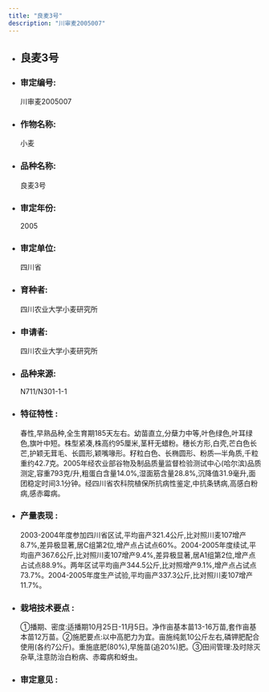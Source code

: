 ```yaml
---
title: "良麦3号"
description: "川审麦2005007"
---
```

* ## 良麦3号
* ###  审定编号:  
   川审麦2005007

*  ### 作物名称:  
   小麦

*   ###  品种名称: 
    良麦3号

*   ### 审定年份: 
    2005

*   ### 审定单位:  
    四川省

*   ### 育种者:  
    四川农业大学小麦研究所

*   ### 申请者:  
    四川农业大学小麦研究所

*   ### 品种来源:  
    N711/N301-1-1

*   ### 特征特性 : 
    春性,早熟品种,全生育期185天左右。幼苗直立,分蘖力中等,叶色绿色,叶耳绿色,旗叶中短。株型紧凑,株高约95厘米,茎秆无蜡粉。穗长方形,白壳,芒白色长芒,护颖无茸毛、长圆形,颖嘴喙形。籽粒白色、长椭圆形、粉质—半角质,千粒重约42.7克。2005年经农业部谷物及制品质量监督检验测试中心(哈尔滨)品质测定,容重793克/升,粗蛋白含量14.0%,湿面筋含量28.8%,沉降值31.9毫升,面团稳定时间3.1分钟。经四川省农科院植保所抗病性鉴定,中抗条锈病,高感白粉病,感赤霉病。

*   ### 产量表现 : 
    2003-2004年度参加四川省区试,平均亩产321.4公斤,比对照川麦107增产8.7%,差异极显著,居C组第2位,增产点占试点60%。2004-2005年度续试,平均亩产367.6公斤,比对照川麦107增产9.4%,差异极显著,居A1组第2位,增产点占试点88.9%。两年区试平均亩产344.5公斤,比对照增产9.1%,增产点占试点73.7%。2004-2005年度生产试验,平均亩产337.3公斤,比对照川麦107增产11.7%。

*   ### 栽培技术要点 : 
    ①播期、密度:适播期10月25日-11月5日。净作亩基本苗13-16万苗,套作亩基本苗12万苗。②施肥要点:以中高肥力为宜。亩施纯氮10公斤左右,磷钾肥配合使用(各约7公斤)。重施底肥(80%),早施苗(追20%)肥。③田间管理:及时除灭杂草,注意防治白粉病、赤霉病和蚜虫。

*   ### 审定意见 : 
    
